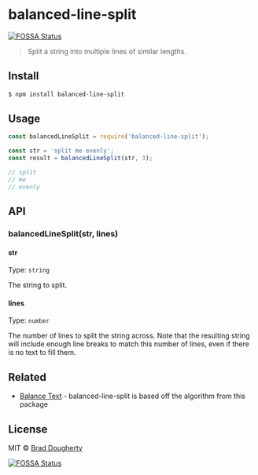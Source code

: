 # balanced-line-split
[![FOSSA Status](https://app.fossa.io/api/projects/git%2Bgithub.com%2Fbdougherty%2Fbalanced-line-split.svg?type=shield)](https://app.fossa.io/projects/git%2Bgithub.com%2Fbdougherty%2Fbalanced-line-split?ref=badge_shield)


> Split a string into multiple lines of similar lengths.

## Install

```sh
$ npm install balanced-line-split
```

## Usage

```js
const balancedLineSplit = require('balanced-line-split');

const str = 'split me evenly';
const result = balancedLineSplit(str, 3);

// split
// me
// evenly
```

## API

### balancedLineSplit(str, lines)

#### str

Type: `string`

The string to split.

#### lines

Type: `number`

The number of lines to split the string across. Note that the resulting string will include enough line breaks to match this number of lines, even if there is no text to fill them.

## Related

* [Balance Text](https://github.com/adobe-webplatform/balance-text) - balanced-line-split is based off the algorithm from this package

## License

MIT © [Brad Dougherty](https://brad.is)


[![FOSSA Status](https://app.fossa.io/api/projects/git%2Bgithub.com%2Fbdougherty%2Fbalanced-line-split.svg?type=large)](https://app.fossa.io/projects/git%2Bgithub.com%2Fbdougherty%2Fbalanced-line-split?ref=badge_large)